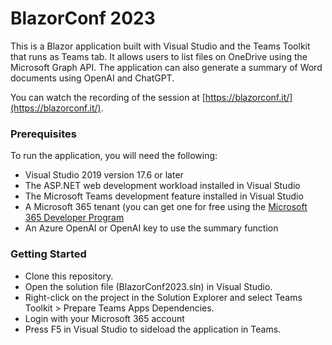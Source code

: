 # BlazorConf 2023

This is a Blazor application built with Visual Studio and the Teams Toolkit that runs as Teams tab. It allows users to list files on OneDrive using the Microsoft Graph API. The application can also generate a summary of Word documents using OpenAI and ChatGPT.

You can watch the recording of the session at [https://blazorconf.it/](https://blazorconf.it/).

### Prerequisites
To run the application, you will need the following:

- Visual Studio 2019 version 17.6 or later
- The ASP.NET web development workload installed in Visual Studio
- The Microsoft Teams development feature installed in Visual Studio
- A Microsoft 365 tenant (you can get one for free using the [Microsoft 365 Developer Program](https://developer.microsoft.com/en-us/microsoft-365/dev-program)
- An Azure OpenAI or OpenAI key to use the summary function

### Getting Started
- Clone this repository.
- Open the solution file (BlazorConf2023.sln) in Visual Studio.
- Right-click on the project in the Solution Explorer and select Teams Toolkit > Prepare Teams Apps Dependencies.
- Login with your Microsoft 365 account
- Press F5 in Visual Studio to sideload the application in Teams.
